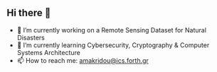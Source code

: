 ## Hi there 👋
- 🔭 I’m currently working on a Remote Sensing Dataset for Natural Disasters
- 🌱 I’m currently learning Cybersecurity, Cryptography & Computer Systems Architecture
- 📫 How to reach me: amakridou@ics.forth.gr

